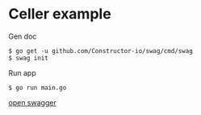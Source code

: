 # Celler example

Gen doc

```console
$ go get -u github.com/Constructor-io/swag/cmd/swag
$ swag init
```

Run app

```console
$ go run main.go
```

[open swagger](http://localhost:8080/swagger/index.html)

